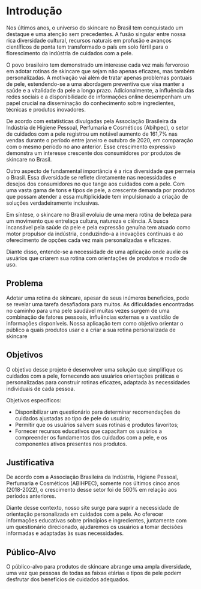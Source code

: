 # Introdução
Nos últimos anos, o universo do skincare no Brasil tem conquistado um destaque e uma atenção sem precedentes. A fusão singular entre nossa rica diversidade cultural, recursos naturais em profusão e avanços científicos de ponta tem transformado o país em solo fértil para o florescimento da indústria de cuidados com a pele.
 
O povo brasileiro tem demonstrado um interesse cada vez mais fervoroso em adotar rotinas de skincare que sejam não apenas eficazes, mas também personalizadas. A motivação vai além de tratar apenas problemas pontuais de pele, estendendo-se a uma abordagem preventiva que visa manter a saúde e a vitalidade da pele a longo prazo. Adicionalmente, a influência das redes sociais e a disponibilidade de informações online desempenham um papel crucial na disseminação do conhecimento sobre ingredientes, técnicas e produtos inovadores.

De acordo com estatísticas divulgadas pela Associação Brasileira da Indústria de Higiene Pessoal, Perfumaria e Cosméticos (Abihpec), o setor de cuidados com a pele registrou um notável aumento de 161,7% nas vendas durante o período entre janeiro e outubro de 2020, em comparação com o mesmo período no ano anterior. Esse crescimento expressivo demonstra um interesse crescente dos consumidores por produtos de skincare no Brasil.
 
Outro aspecto de fundamental importância é a rica diversidade que permeia o Brasil. Essa diversidade se reflete diretamente nas necessidades e desejos dos consumidores no que tange aos cuidados com a pele. Com uma vasta gama de tons e tipos de pele, a crescente demanda por produtos que possam atender a essa multiplicidade tem impulsionado a criação de soluções verdadeiramente inclusivas.
 
Em síntese, o skincare no Brasil evoluiu de uma mera rotina de beleza para um movimento que entrelaça cultura, natureza e ciência. A busca incansável pela saúde da pele e pela expressão genuína tem atuado como motor propulsor da indústria, conduzindo-a a inovações contínuas e ao oferecimento de opções cada vez mais personalizadas e eficazes.

Diante disso, entende-se a necessidade de uma aplicação onde auxlie os usuários que criarem sua rotina com orientações de produtos e modo de uso.


## Problema
Adotar uma rotina de skincare, apesar de seus inúmeros benefícios, pode se revelar uma tarefa desafiadora para muitos. As dificuldades encontradas no caminho para uma pele saudável muitas vezes surgem de uma combinação de fatores pessoais, influências externas e a vastidão de informações disponíveis.
Nossa aplicação tem como objetivo orientar o público a quais produtos usar e a criar a sua rotina personalizada de skincare

## Objetivos
O objetivo desse projeto é desenvolver uma solução que simplifique os cuidados com a pele, fornecendo aos usuários orientações práticas e personalizadas para construir rotinas eficazes, adaptada às necessidades individuais de cada pessoa.

Objetivos específicos:

- Disponibilizar um questionário para determinar recomendações de cuidados ajustadas ao tipo de pele do usuário;
- Permitir que os usuários salvem suas rotinas e produtos favoritos;
- Fornecer recursos educativos que capacitam os usuários a compreender os fundamentos dos cuidados com a pele, e os componentes ativos presentes nos produtos.
 

## Justificativa
De acordo com a Associação Brasileira da Indústria, Higiene Pessoal, Perfumaria e Cosméticos (ABIHPEC), somente nos últimos cinco anos (2018-2022), o crescimento desse setor foi de 560% em relação aos períodos anteriores. 

Diante desse contexto, nosso site surge para suprir a necessidade de orientação personalizada em cuidados com a pele. Ao oferecer informações educativas sobre princípios e ingredientes, juntamente com um questionário direcionado, ajudaremos os usuários a tomar decisões informadas e adaptadas às suas necessidades.

## Público-Alvo

O público-alvo para produtos de skincare abrange uma ampla diversidade, uma vez que pessoas de todas as faixas etárias e tipos de pele podem desfrutar dos benefícios de cuidados adequados.
 


